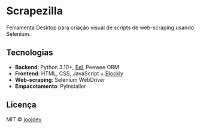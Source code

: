 # Scrapezilla

Ferramenta Desktop para criação visual de scripts de web-scraping usando Selenium.

## Tecnologias

- **Backend**: Python 3.10+, [Eel](https://github.com/ChrisKnott/Eel), Peewee ORM
- **Frontend**: HTML, CSS, JavaScript + [Blockly](https://developers.google.com/blockly)
- **Web-scraping**: Selenium WebDriver
- **Empacotamento**: PyInstaller

## Licença

MIT © [joojdev](https://github.com/joojdev)
